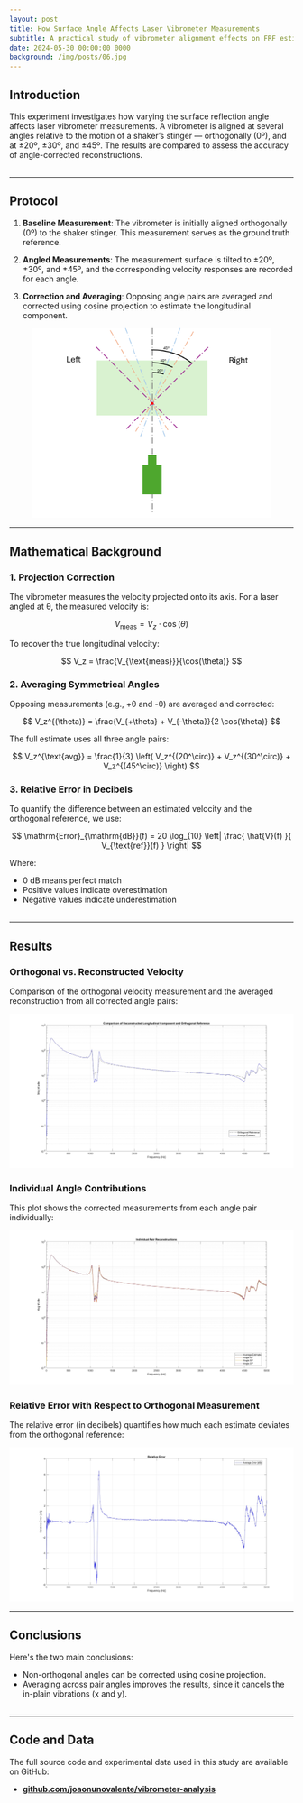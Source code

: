 ```yaml
---
layout: post
title: How Surface Angle Affects Laser Vibrometer Measurements
subtitle: A practical study of vibrometer alignment effects on FRF estimates
date: 2024-05-30 00:00:00 0000
background: /img/posts/06.jpg
---
```


## Introduction

This experiment investigates how varying the surface reflection angle affects laser vibrometer measurements. A vibrometer is aligned at several angles relative to the motion of a shaker’s stinger — orthogonally (0º), and at ±20º, ±30º, and ±45º. The results are compared to assess the accuracy of angle-corrected reconstructions.<br/><br/>

---

## Protocol

1. **Baseline Measurement**: The vibrometer is initially aligned orthogonally (0º) to the shaker stinger. This measurement serves as the ground truth reference.

2. **Angled Measurements**: The measurement surface is tilted to ±20º, ±30º, and ±45º, and the corresponding velocity responses are recorded for each angle.

3. **Correction and Averaging**: Opposing angle pairs are averaged and corrected using cosine projection to estimate the longitudinal component.
<figure style="text-align: center;">
  <img src="/img/posts/2025-04-25-How-Surface-Angle-Affects-Laser-Vibrometer-Measurements/Setup.png" class="img-fit" alt="Chart" />
</figure>

---

## Mathematical Background

### 1. Projection Correction

The vibrometer measures the velocity projected onto its axis. For a laser angled at θ, the measured velocity is:

$$
V_{\text{meas}} = V_z \cdot \cos(\theta)
$$

To recover the true longitudinal velocity:

$$
V_z = \frac{V_{\text{meas}}}{\cos(\theta)}
$$

### 2. Averaging Symmetrical Angles

Opposing measurements (e.g., +θ and -θ) are averaged and corrected:

$$
V_z^{(\theta)} = \frac{V_{+\theta} + V_{-\theta}}{2 \cos(\theta)}
$$

The full estimate uses all three angle pairs:

$$
V_z^{\text{avg}} = \frac{1}{3} \left( V_z^{(20^\circ)} + V_z^{(30^\circ)} + V_z^{(45^\circ)} \right)
$$

### 3. Relative Error in Decibels

To quantify the difference between an estimated velocity and the orthogonal reference, we use:

$$
\mathrm{Error}_{\mathrm{dB}}(f) = 20 \log_{10} \left| \frac{ \hat{V}(f) }{ V_{\text{ref}}(f) } \right|
$$

Where:

- 0 dB means perfect match  
- Positive values indicate overestimation  
- Negative values indicate underestimation<br/><br/>

---

## Results

### Orthogonal vs. Reconstructed Velocity

Comparison of the orthogonal velocity measurement and the averaged reconstruction from all corrected angle pairs:

<img src="/img/posts/2025-04-25-How-Surface-Angle-Affects-Laser-Vibrometer-Measurements/Orthogonal_vs_Estimates_Magnitude.jpg" alt="Orthogonal vs Estimates" class="img-fluid" />

### Individual Angle Contributions

This plot shows the corrected measurements from each angle pair individually:

<img src="/img/posts/2025-04-25-How-Surface-Angle-Affects-Laser-Vibrometer-Measurements/Angle_Pairs_Magnitude.jpg" alt="Angle Pairs Magnitude" class="img-fluid" />

### Relative Error with Respect to Orthogonal Measurement

The relative error (in decibels) quantifies how much each estimate deviates from the orthogonal reference:

<img src="/img/posts/2025-04-25-How-Surface-Angle-Affects-Laser-Vibrometer-Measurements/Relative_Error.jpg" alt="Relative Error" class="img-fluid" />

---

## Conclusions

Here's the two main conclusions:

- Non-orthogonal angles can be corrected using cosine projection.
- Averaging across pair angles improves the results, since it cancels the in-plain vibrations (x and y).<br/><br/>


---

## Code and Data

The full source code and experimental data used in this study are available on GitHub:

- **[github.com/joaonunovalente/vibrometer-analysis](https://github.com/joaonunovalente/vibrometer-analysis)**<br/><br/>

